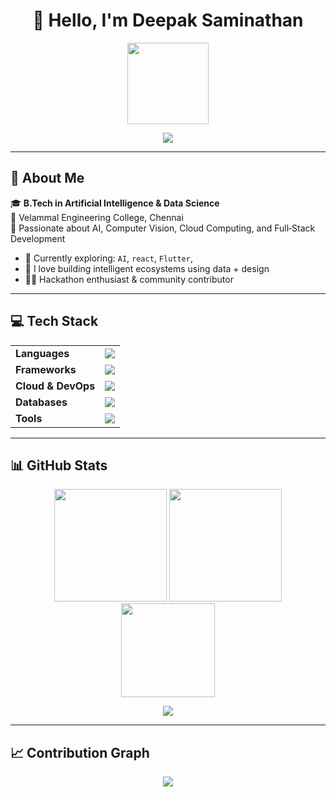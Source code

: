<h1 align="center">👋 Hello, I'm Deepak Saminathan</h1>
<!-- 👨‍💻 Animated Typing Banner -->
<p align="center">
  <img src="https://github-readme-stats.vercel.app/api?username=Deepak-S-github&show_icons=true&title_color=facc15&text_color=ffffff&icon_color=f97316&bg_color=0d1117&hide_title=true&hide_border=true&custom_title=🚀%20AI%20%26%20Full%20Stack%20Developer%20%7C%20Tech%20Explorer" height="130" />
</p>

<!-- 👁️ Profile View Counter (backup link provided) -->
<p align="center">
  <img src="https://github-profile-summary-cards.vercel.app/api/cards/profile-details?username=Deepak-S-github&theme=github_dark" />
</p>



---

## 🧠 About Me

🎓 **B.Tech in Artificial Intelligence & Data Science**  
🏫 Velammal Engineering College, Chennai  
💼 Passionate about AI, Computer Vision, Cloud Computing, and Full‑Stack Development

- 🌱 Currently exploring: `AI`, `react`, `Flutter`, 
- 💬 I love building intelligent ecosystems using data + design
- 🧑‍💻 Hackathon enthusiast & community contributor

---

## 💻 Tech Stack

<table align="center">
<tr>
  <td><b>Languages</b></td>
  <td>
    <img src="https://skillicons.dev/icons?i=python,cpp,c,js,html,css,java,reactjs" />
  </td>
</tr>
<tr>
  <td><b>Frameworks</b></td>
  <td>
    <img src="https://skillicons.dev/icons?i=react,nextjs,flask,nodejs" />
  </td>
</tr>
<tr>
  <td><b>Cloud & DevOps</b></td>
  <td>
    <img src="https://skillicons.dev/icons?i=gcp,firebase,aws" />
  </td>
</tr>
<tr>
  <td><b>Databases</b></td>
  <td>
    <img src="https://skillicons.dev/icons?i=mongodb,mysql" />
  </td>
</tr>
<tr>
  <td><b>Tools</b></td>
  <td>
    <img src="https://skillicons.dev/icons?i=git,github,vscode,postman,linux,figma" />
  </td>
</tr>
</table>

---

## 📊 GitHub Stats

<div align="center">
  <img src="https://github-readme-stats.vercel.app/api?username=Deepak-S-github&show_icons=true&theme=github_dark&hide_border=true&count_private=true&include_all_commits=true" height="180"/>
  <img src="https://github-readme-streak-stats.herokuapp.com/?user=Deepak-S-github&theme=github-dark&hide_border=true" height="180"/>
</div>

<div align="center">
  <img src="https://github-readme-stats.vercel.app/api/top-langs/?username=Deepak-S-github&layout=compact&theme=github_dark&hide_border=true" height="150"/>
</div>

<p align="center">
  <img src="https://github-profile-trophy.vercel.app/?username=Deepak-S-github&theme=onedark&no-frame=true&row=1&column=7" />
</p>

---

## 📈 Contribution Graph

<p align="center">
  <img src="https://github-readme-activity-graph.vercel.app/graph?username=Deepak-S-github&theme=react-dark&bg_color=0d1117&hide_border=true" />
</p>

```markdown
